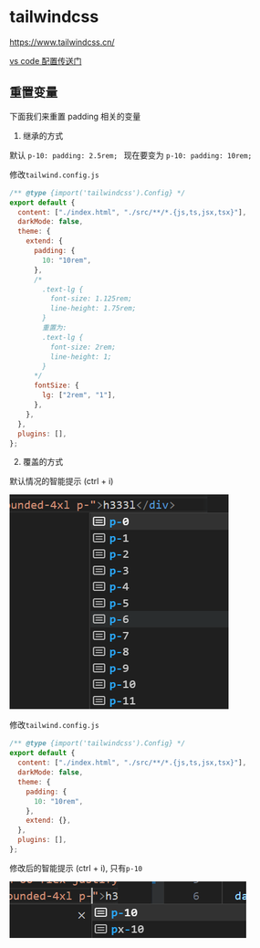 # tailwindcss

<https://www.tailwindcss.cn/>

<a href="/tool/vscode.html#tailwind-css-intellisense">vs code 配置传送门</a>

## 重置变量

下面我们来重置 padding 相关的变量

1. 继承的方式

默认 `p-10: padding: 2.5rem; ` 现在要变为 `p-10: padding: 10rem;`

修改`tailwind.config.js`

```javascript
/** @type {import('tailwindcss').Config} */
export default {
  content: ["./index.html", "./src/**/*.{js,ts,jsx,tsx}"],
  darkMode: false,
  theme: {
    extend: {
      padding: {
        10: "10rem",
      },
      /*
        .text-lg {
          font-size: 1.125rem;
          line-height: 1.75rem;
        }
        重置为:
        .text-lg {
          font-size: 2rem;
          line-height: 1;
        }
      */
      fontSize: {
        lg: ["2rem", "1"],
      },
    },
  },
  plugins: [],
};
```

2. 覆盖的方式

默认情况的智能提示 (ctrl + i)

![](./2023-05-22-16-08-11.png)

修改`tailwind.config.js`

```javascript
/** @type {import('tailwindcss').Config} */
export default {
  content: ["./index.html", "./src/**/*.{js,ts,jsx,tsx}"],
  darkMode: false,
  theme: {
    padding: {
      10: "10rem",
    },
    extend: {},
  },
  plugins: [],
};
```

修改后的智能提示 (ctrl + i), 只有`p-10`

![](./2023-05-22-16-11-28.png)
